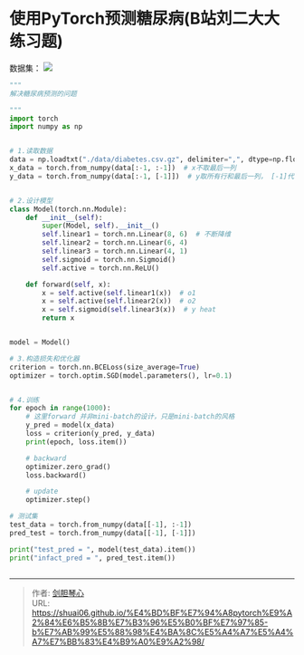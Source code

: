 # 使用PyTorch预测糖尿病(B站刘二大大练习题)

<script type="text/javascript" src="/js/src/bai.js"></script>


数据集：
![](https://image.geoer.cn/20220814205751.png)



```python
"""
解决糖尿病预测的问题

"""
import torch
import numpy as np


# 1.读取数据
data = np.loadtxt("./data/diabetes.csv.gz", delimiter=",", dtype=np.float32)
x_data = torch.from_numpy(data[:-1, :-1])  # x不取最后一列
y_data = torch.from_numpy(data[:-1, [-1]])  # y取所有行和最后一列， [-1]代表是矩阵


# 2.设计模型
class Model(torch.nn.Module):
    def __init__(self):
        super(Model, self).__init__()
        self.linear1 = torch.nn.Linear(8, 6)  # 不断降维
        self.linear2 = torch.nn.Linear(6, 4)
        self.linear3 = torch.nn.Linear(4, 1)
        self.sigmoid = torch.nn.Sigmoid()
        self.active = torch.nn.ReLU()

    def forward(self, x):
        x = self.active(self.linear1(x))  # o1
        x = self.active(self.linear2(x))  # o2
        x = self.sigmoid(self.linear3(x))  # y heat
        return x


model = Model()

# 3.构造损失和优化器
criterion = torch.nn.BCELoss(size_average=True)
optimizer = torch.optim.SGD(model.parameters(), lr=0.1)


# 4.训练
for epoch in range(1000):
    # 这里forward 并非mini-batch的设计，只是mini-batch的风格
    y_pred = model(x_data)
    loss = criterion(y_pred, y_data)
    print(epoch, loss.item())

    # backward
    optimizer.zero_grad()
    loss.backward()

    # update
    optimizer.step()

# 测试集
test_data = torch.from_numpy(data[[-1], :-1])
pred_test = torch.from_numpy(data[[-1], [-1]])

print("test_pred = ", model(test_data).item())
print("infact_pred = ", pred_test.item())



```

---

> 作者: [剑胆琴心](http://shuai06.github.io)  
> URL: https://shuai06.github.io/%E4%BD%BF%E7%94%A8pytorch%E9%A2%84%E6%B5%8B%E7%B3%96%E5%B0%BF%E7%97%85-b%E7%AB%99%E5%88%98%E4%BA%8C%E5%A4%A7%E5%A4%A7%E7%BB%83%E4%B9%A0%E9%A2%98/  

